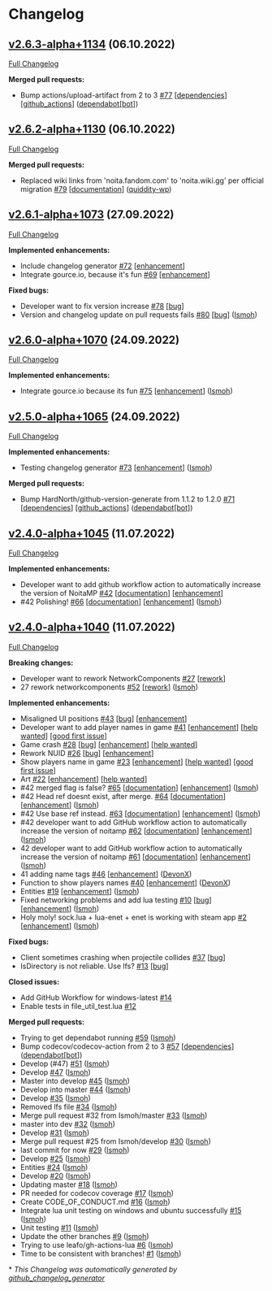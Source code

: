 # Changelog

## [v2.6.3-alpha+1134](https://github.com/Ismoh/NoitaMP/tree/v2.6.3-alpha+1134) (06.10.2022)

[Full Changelog](https://github.com/Ismoh/NoitaMP/compare/v2.6.2-alpha+1130...v2.6.3-alpha+1134)

**Merged pull requests:**

- Bump actions/upload-artifact from 2 to 3 [\#77](https://github.com/Ismoh/NoitaMP/pull/77) [[dependencies](https://github.com/Ismoh/NoitaMP/labels/dependencies)] [[github_actions](https://github.com/Ismoh/NoitaMP/labels/github_actions)] ([dependabot[bot]](https://github.com/apps/dependabot))

## [v2.6.2-alpha+1130](https://github.com/Ismoh/NoitaMP/tree/v2.6.2-alpha+1130) (06.10.2022)

[Full Changelog](https://github.com/Ismoh/NoitaMP/compare/v2.6.1-alpha+1073...v2.6.2-alpha+1130)

**Merged pull requests:**

- Replaced wiki links from 'noita.fandom.com' to 'noita.wiki.gg' per official migration [\#79](https://github.com/Ismoh/NoitaMP/pull/79) [[documentation](https://github.com/Ismoh/NoitaMP/labels/documentation)] ([quiddity-wp](https://github.com/quiddity-wp))

## [v2.6.1-alpha+1073](https://github.com/Ismoh/NoitaMP/tree/v2.6.1-alpha+1073) (27.09.2022)

[Full Changelog](https://github.com/Ismoh/NoitaMP/compare/v2.6.0-alpha+1070...v2.6.1-alpha+1073)

**Implemented enhancements:**

- Include changelog generator [\#72](https://github.com/Ismoh/NoitaMP/issues/72) [[enhancement](https://github.com/Ismoh/NoitaMP/labels/enhancement)]
- Integrate gource.io, because it's fun [\#69](https://github.com/Ismoh/NoitaMP/issues/69) [[enhancement](https://github.com/Ismoh/NoitaMP/labels/enhancement)]

**Fixed bugs:**

- Developer want to fix version increase [\#78](https://github.com/Ismoh/NoitaMP/issues/78) [[bug](https://github.com/Ismoh/NoitaMP/labels/bug)]
- Version and changelog update on pull requests fails [\#80](https://github.com/Ismoh/NoitaMP/pull/80) [[bug](https://github.com/Ismoh/NoitaMP/labels/bug)] ([Ismoh](https://github.com/Ismoh))

## [v2.6.0-alpha+1070](https://github.com/Ismoh/NoitaMP/tree/v2.6.0-alpha+1070) (24.09.2022)

[Full Changelog](https://github.com/Ismoh/NoitaMP/compare/v2.5.0-alpha+1065...v2.6.0-alpha+1070)

**Implemented enhancements:**

- Integrate gource.io because its fun [\#75](https://github.com/Ismoh/NoitaMP/pull/75) [[enhancement](https://github.com/Ismoh/NoitaMP/labels/enhancement)] ([Ismoh](https://github.com/Ismoh))

## [v2.5.0-alpha+1065](https://github.com/Ismoh/NoitaMP/tree/v2.5.0-alpha+1065) (24.09.2022)

[Full Changelog](https://github.com/Ismoh/NoitaMP/compare/v2.4.0-alpha+1045...v2.5.0-alpha+1065)

**Implemented enhancements:**

- Testing changelog generator [\#73](https://github.com/Ismoh/NoitaMP/pull/73) [[enhancement](https://github.com/Ismoh/NoitaMP/labels/enhancement)] ([Ismoh](https://github.com/Ismoh))

**Merged pull requests:**

- Bump HardNorth/github-version-generate from 1.1.2 to 1.2.0 [\#71](https://github.com/Ismoh/NoitaMP/pull/71) [[dependencies](https://github.com/Ismoh/NoitaMP/labels/dependencies)] [[github_actions](https://github.com/Ismoh/NoitaMP/labels/github_actions)] ([dependabot[bot]](https://github.com/apps/dependabot))

## [v2.4.0-alpha+1045](https://github.com/Ismoh/NoitaMP/tree/v2.4.0-alpha+1045) (11.07.2022)

[Full Changelog](https://github.com/Ismoh/NoitaMP/compare/v2.4.0-alpha+1040...v2.4.0-alpha+1045)

**Implemented enhancements:**

- Developer want to add github workflow action to automatically increase the version of NoitaMP [\#42](https://github.com/Ismoh/NoitaMP/issues/42) [[documentation](https://github.com/Ismoh/NoitaMP/labels/documentation)] [[enhancement](https://github.com/Ismoh/NoitaMP/labels/enhancement)]
- \#42 Polishing! [\#66](https://github.com/Ismoh/NoitaMP/pull/66) [[documentation](https://github.com/Ismoh/NoitaMP/labels/documentation)] [[enhancement](https://github.com/Ismoh/NoitaMP/labels/enhancement)] ([Ismoh](https://github.com/Ismoh))

## [v2.4.0-alpha+1040](https://github.com/Ismoh/NoitaMP/tree/v2.4.0-alpha+1040) (11.07.2022)

[Full Changelog](https://github.com/Ismoh/NoitaMP/compare/e813a6cd0b0605bff8ab8f7a6c51d416e7b4004d...v2.4.0-alpha+1040)

**Breaking changes:**

- Developer want to rework NetworkComponents [\#27](https://github.com/Ismoh/NoitaMP/issues/27) [[rework](https://github.com/Ismoh/NoitaMP/labels/rework)]
- 27 rework networkcomponents [\#52](https://github.com/Ismoh/NoitaMP/pull/52) [[rework](https://github.com/Ismoh/NoitaMP/labels/rework)] ([Ismoh](https://github.com/Ismoh))

**Implemented enhancements:**

- Misaligned UI positions [\#43](https://github.com/Ismoh/NoitaMP/issues/43) [[bug](https://github.com/Ismoh/NoitaMP/labels/bug)] [[enhancement](https://github.com/Ismoh/NoitaMP/labels/enhancement)]
- Developer want to add player names in game [\#41](https://github.com/Ismoh/NoitaMP/issues/41) [[enhancement](https://github.com/Ismoh/NoitaMP/labels/enhancement)] [[help wanted](https://github.com/Ismoh/NoitaMP/labels/help%20wanted)] [[good first issue](https://github.com/Ismoh/NoitaMP/labels/good%20first%20issue)]
- Game crash [\#28](https://github.com/Ismoh/NoitaMP/issues/28) [[bug](https://github.com/Ismoh/NoitaMP/labels/bug)] [[enhancement](https://github.com/Ismoh/NoitaMP/labels/enhancement)] [[help wanted](https://github.com/Ismoh/NoitaMP/labels/help%20wanted)]
- Rework NUID [\#26](https://github.com/Ismoh/NoitaMP/issues/26) [[bug](https://github.com/Ismoh/NoitaMP/labels/bug)] [[enhancement](https://github.com/Ismoh/NoitaMP/labels/enhancement)]
- Show players name in game [\#23](https://github.com/Ismoh/NoitaMP/issues/23) [[enhancement](https://github.com/Ismoh/NoitaMP/labels/enhancement)] [[help wanted](https://github.com/Ismoh/NoitaMP/labels/help%20wanted)] [[good first issue](https://github.com/Ismoh/NoitaMP/labels/good%20first%20issue)]
- Art [\#22](https://github.com/Ismoh/NoitaMP/issues/22) [[enhancement](https://github.com/Ismoh/NoitaMP/labels/enhancement)] [[help wanted](https://github.com/Ismoh/NoitaMP/labels/help%20wanted)]
- \#42 merged flag is false? [\#65](https://github.com/Ismoh/NoitaMP/pull/65) [[documentation](https://github.com/Ismoh/NoitaMP/labels/documentation)] [[enhancement](https://github.com/Ismoh/NoitaMP/labels/enhancement)] ([Ismoh](https://github.com/Ismoh))
- \#42 Head ref doesnt exist, after merge. [\#64](https://github.com/Ismoh/NoitaMP/pull/64) [[documentation](https://github.com/Ismoh/NoitaMP/labels/documentation)] [[enhancement](https://github.com/Ismoh/NoitaMP/labels/enhancement)] ([Ismoh](https://github.com/Ismoh))
- \#42 Use base ref instead. [\#63](https://github.com/Ismoh/NoitaMP/pull/63) [[documentation](https://github.com/Ismoh/NoitaMP/labels/documentation)] [[enhancement](https://github.com/Ismoh/NoitaMP/labels/enhancement)] ([Ismoh](https://github.com/Ismoh))
- \#42 developer want to add GitHub workflow action to automatically increase the version of noitamp [\#62](https://github.com/Ismoh/NoitaMP/pull/62) [[documentation](https://github.com/Ismoh/NoitaMP/labels/documentation)] [[enhancement](https://github.com/Ismoh/NoitaMP/labels/enhancement)] ([Ismoh](https://github.com/Ismoh))
- 42 developer want to add GitHub workflow action to automatically increase the version of noitamp [\#61](https://github.com/Ismoh/NoitaMP/pull/61) [[documentation](https://github.com/Ismoh/NoitaMP/labels/documentation)] [[enhancement](https://github.com/Ismoh/NoitaMP/labels/enhancement)] ([Ismoh](https://github.com/Ismoh))
- 41 adding name tags [\#46](https://github.com/Ismoh/NoitaMP/pull/46) [[enhancement](https://github.com/Ismoh/NoitaMP/labels/enhancement)] ([DevonX](https://github.com/DevonX))
- Function to show players names [\#40](https://github.com/Ismoh/NoitaMP/pull/40) [[enhancement](https://github.com/Ismoh/NoitaMP/labels/enhancement)] ([DevonX](https://github.com/DevonX))
- Entities [\#19](https://github.com/Ismoh/NoitaMP/pull/19) [[enhancement](https://github.com/Ismoh/NoitaMP/labels/enhancement)] ([Ismoh](https://github.com/Ismoh))
- Fixed networking problems and add lua testing [\#10](https://github.com/Ismoh/NoitaMP/pull/10) [[bug](https://github.com/Ismoh/NoitaMP/labels/bug)] [[enhancement](https://github.com/Ismoh/NoitaMP/labels/enhancement)] ([Ismoh](https://github.com/Ismoh))
- Holy moly! sock.lua + lua-enet + enet is working with steam app [\#2](https://github.com/Ismoh/NoitaMP/pull/2) [[enhancement](https://github.com/Ismoh/NoitaMP/labels/enhancement)] ([Ismoh](https://github.com/Ismoh))

**Fixed bugs:**

- Client sometimes crashing when projectile collides [\#37](https://github.com/Ismoh/NoitaMP/issues/37) [[bug](https://github.com/Ismoh/NoitaMP/labels/bug)]
- IsDirectory is not reliable. Use lfs? [\#13](https://github.com/Ismoh/NoitaMP/issues/13) [[bug](https://github.com/Ismoh/NoitaMP/labels/bug)]

**Closed issues:**

- Add GitHub Workflow for windows-latest [\#14](https://github.com/Ismoh/NoitaMP/issues/14)
- Enable tests in file\_util\_test.lua [\#12](https://github.com/Ismoh/NoitaMP/issues/12)

**Merged pull requests:**

- Trying to get dependabot running [\#59](https://github.com/Ismoh/NoitaMP/pull/59) ([Ismoh](https://github.com/Ismoh))
- Bump codecov/codecov-action from 2 to 3 [\#57](https://github.com/Ismoh/NoitaMP/pull/57) [[dependencies](https://github.com/Ismoh/NoitaMP/labels/dependencies)] ([dependabot[bot]](https://github.com/apps/dependabot))
- Develop \(\#47\) [\#51](https://github.com/Ismoh/NoitaMP/pull/51) ([Ismoh](https://github.com/Ismoh))
- Develop [\#47](https://github.com/Ismoh/NoitaMP/pull/47) ([Ismoh](https://github.com/Ismoh))
- Master into develop [\#45](https://github.com/Ismoh/NoitaMP/pull/45) ([Ismoh](https://github.com/Ismoh))
- Develop into master [\#44](https://github.com/Ismoh/NoitaMP/pull/44) ([Ismoh](https://github.com/Ismoh))
- Develop [\#35](https://github.com/Ismoh/NoitaMP/pull/35) ([Ismoh](https://github.com/Ismoh))
- Removed lfs file [\#34](https://github.com/Ismoh/NoitaMP/pull/34) ([Ismoh](https://github.com/Ismoh))
- Merge pull request \#32 from Ismoh/master [\#33](https://github.com/Ismoh/NoitaMP/pull/33) ([Ismoh](https://github.com/Ismoh))
- master into dev [\#32](https://github.com/Ismoh/NoitaMP/pull/32) ([Ismoh](https://github.com/Ismoh))
- Develop [\#31](https://github.com/Ismoh/NoitaMP/pull/31) ([Ismoh](https://github.com/Ismoh))
- Merge pull request \#25 from Ismoh/develop [\#30](https://github.com/Ismoh/NoitaMP/pull/30) ([Ismoh](https://github.com/Ismoh))
- last commit for now [\#29](https://github.com/Ismoh/NoitaMP/pull/29) ([Ismoh](https://github.com/Ismoh))
- Develop [\#25](https://github.com/Ismoh/NoitaMP/pull/25) ([Ismoh](https://github.com/Ismoh))
- Entities [\#24](https://github.com/Ismoh/NoitaMP/pull/24) ([Ismoh](https://github.com/Ismoh))
- Develop [\#20](https://github.com/Ismoh/NoitaMP/pull/20) ([Ismoh](https://github.com/Ismoh))
- Updating master [\#18](https://github.com/Ismoh/NoitaMP/pull/18) ([Ismoh](https://github.com/Ismoh))
- PR needed for codecov coverage [\#17](https://github.com/Ismoh/NoitaMP/pull/17) ([Ismoh](https://github.com/Ismoh))
- Create CODE\_OF\_CONDUCT.md [\#16](https://github.com/Ismoh/NoitaMP/pull/16) ([Ismoh](https://github.com/Ismoh))
- Integrate lua unit testing on windows and ubuntu successfully [\#15](https://github.com/Ismoh/NoitaMP/pull/15) ([Ismoh](https://github.com/Ismoh))
- Unit testing [\#11](https://github.com/Ismoh/NoitaMP/pull/11) ([Ismoh](https://github.com/Ismoh))
- Update the other branches [\#9](https://github.com/Ismoh/NoitaMP/pull/9) ([Ismoh](https://github.com/Ismoh))
- Trying to use leafo/gh-actions-lua [\#6](https://github.com/Ismoh/NoitaMP/pull/6) ([Ismoh](https://github.com/Ismoh))
- Time to be consistent with branches! [\#1](https://github.com/Ismoh/NoitaMP/pull/1) ([Ismoh](https://github.com/Ismoh))



\* *This Changelog was automatically generated by [github_changelog_generator](https://github.com/github-changelog-generator/github-changelog-generator)*
